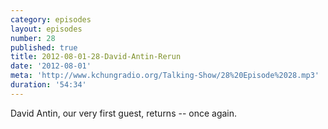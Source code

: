 ```yaml
---
category: episodes
layout: episodes
number: 28
published: true
title: 2012-08-01-28-David-Antin-Rerun
date: '2012-08-01'
meta: 'http://www.kchungradio.org/Talking-Show/28%20Episode%2028.mp3'
duration: '54:34'
---
```

David Antin, our very first guest, returns -- once again.
